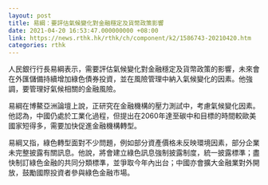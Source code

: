 ```yaml
---
layout: post
title: 易綱：要評估氣候變化對金融穩定及貨幣政策影響
date: 2021-04-20 16:53:47.000000000 +08:00
link: https://news.rthk.hk/rthk/ch/component/k2/1586743-20210420.htm
categories: rthk
---
```


人民銀行行長易綱表示，需要評估氣候變化對金融穩定及貨幣政策的影響，未來會在外匯儲備持續增加綠色債券投資，並在風險管理中納入氣候變化的因素。他強調，要管理好氣候相關的金融風險。

易綱在博鰲亞洲論壇上說，正研究在金融機構的壓力測試中，考慮氣候變化因素。他認為，中國仍處於工業化過程，但提出在2060年達至碳中和目標的時間較歐美國家短得多，需要加快促進金融機構轉型。

易綱又指，綠色轉型面對不少問題，例如部分資產價格未反映環境因素，部分企業未完整披露有關訊息。他說，將會建立綠色訊息強制披露制度，統一披露標準；盡快制訂綠色金融的共同分類標準，並爭取今年內出台；中國亦會擴大金融業對外開放，鼓勵國際投資者參與綠色金融市場。
